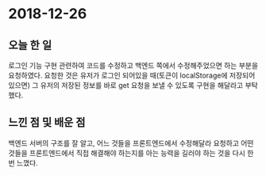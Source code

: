 # 2018-12-26

## 오늘 한 일

로그인 기능 구현 관련하여 코드를 수정하고 백엔드 쪽에서 수정해주었으면 하는 부분을 요청하였다. 요청한 것은 유저가 로그인 되어있을 때(토큰이 localStorage에 저장되어 있으면) 그 유저의 저장된 정보를 바로 get 요청을 보낼 수 있도록 구현을 해달라고 부탁했다.

## 느낀 점 및 배운 점

백엔드 서버의 구조를 잘 알고, 어느 것들을 프론트엔드에서 수정해달라 요청하고 어떤 것들을 프론트엔드에서 직접 해결해야 하는지를 아는 능력을 길러야 하는 것을 다시 한 번 느꼈다. 
